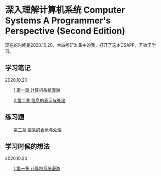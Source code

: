 # 深入理解计算机系统 Computer Systems A Programmer's Perspective (Second Edition)

现在的时间是2020.10.20，大四考研准备中的我，打开了这本CSAPP，开始了学习。

## 学习笔记

2020.10.20

&emsp;&emsp;[1.第一章 计算机系统漫游](https://github.com/gcx-17211270/helloworld/blob/master/%E6%B7%B1%E5%85%A5%E7%90%86%E8%A7%A3%E8%AE%A1%E7%AE%97%E6%9C%BA%E7%B3%BB%E7%BB%9F/%E5%AD%A6%E4%B9%A0%E7%AC%94%E8%AE%B0/%E7%AC%AC%E4%B8%80%E7%AB%A0%20%E8%AE%A1%E7%AE%97%E6%9C%BA%E7%B3%BB%E7%BB%9F%E6%BC%AB%E6%B8%B8.md)

&emsp;&emsp;[2.第二章 信息的表示与处理](https://github.com/gcx-17211270/helloworld/blob/master/%E6%B7%B1%E5%85%A5%E7%90%86%E8%A7%A3%E8%AE%A1%E7%AE%97%E6%9C%BA%E7%B3%BB%E7%BB%9F/%E5%AD%A6%E4%B9%A0%E7%AC%94%E8%AE%B0/%E7%AC%AC%E4%B8%80%E9%83%A8%E5%88%86%20%E7%A8%8B%E5%BA%8F%E7%BB%93%E6%9E%84%E5%92%8C%E6%89%A7%E8%A1%8C/%E7%AC%AC%E4%BA%8C%E7%AB%A0%20%E4%BF%A1%E6%81%AF%E7%9A%84%E8%A1%A8%E7%A4%BA%E4%B8%8E%E5%A4%84%E7%90%86.md)

## 练习题

&emsp;&emsp;[第二章 信息的表示与处理](https://github.com/gcx-17211270/helloworld/blob/master/%E6%B7%B1%E5%85%A5%E7%90%86%E8%A7%A3%E8%AE%A1%E7%AE%97%E6%9C%BA%E7%B3%BB%E7%BB%9F/%E7%BB%83%E4%B9%A0%E9%A2%98/%E7%AC%AC%E4%BA%8C%E7%AB%A0%20%E4%BF%A1%E6%81%AF%E7%9A%84%E8%A1%A8%E7%A4%BA%E5%92%8C%E5%A4%84%E7%90%86.md)

## 学习时候的想法

2020.10.20

&emsp;&emsp;[1.第一章 计算机系统漫游](https://github.com/gcx-17211270/helloworld/blob/master/%E6%B7%B1%E5%85%A5%E7%90%86%E8%A7%A3%E8%AE%A1%E7%AE%97%E6%9C%BA%E7%B3%BB%E7%BB%9F/%E5%AD%A6%E4%B9%A0%E6%97%B6%E5%80%99%E7%9A%84%E6%83%B3%E6%B3%95/%E7%AC%AC%E4%B8%80%E7%AB%A0%20%E8%AE%A1%E7%AE%97%E6%9C%BA%E7%B3%BB%E7%BB%9F%E6%BC%AB%E6%B8%B8.md)
